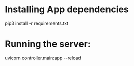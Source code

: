 # Installing App dependencies
pip3 install -r requirements.txt

# Running the server:
uvicorn controller.main:app --reload